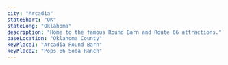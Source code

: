 ```yaml
---
city: "Arcadia"
stateShort: "OK"
stateLong: "Oklahoma"
description: "Home to the famous Round Barn and Route 66 attractions."
baseLocation: "Oklahoma County"
keyPlace1: "Arcadia Round Barn"
keyPlace2: "Pops 66 Soda Ranch"
---
```

